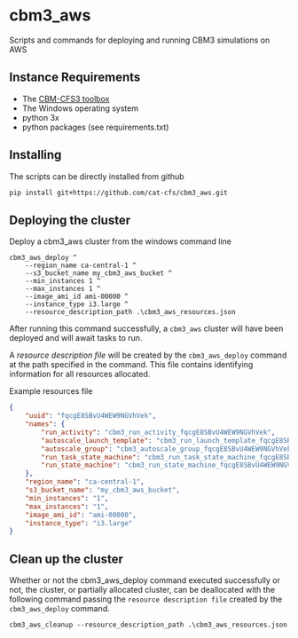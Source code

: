 # cbm3_aws

Scripts and commands for deploying and running CBM3 simulations on AWS

## Instance Requirements

* The [CBM-CFS3 toolbox](https://www.nrcan.gc.ca/climate-change/impacts-adaptations/climate-change-impacts-forests/carbon-accounting/carbon-budget-model/13107)
* The Windows operating system
* python 3x
* python packages (see requirements.txt)

## Installing

The scripts can be directly installed from github

```bash
pip install git+https://github.com/cat-cfs/cbm3_aws.git
```

## Deploying the cluster

Deploy a cbm3_aws cluster from the windows command line

```
cbm3_aws_deploy ^
    --region_name ca-central-1 ^
    --s3_bucket_name my_cbm3_aws_bucket ^
    --min_instances 1 ^
    --max_instances 1 ^
    --image_ami_id ami-00000 ^
    --instance_type i3.large ^
    --resource_description_path .\cbm3_aws_resources.json
```

After running this command successfully, a `cbm3_aws` cluster will have been deployed and will await tasks to run. 

A *resource description file* will be created by the `cbm3_aws_deploy` command at the path specified in the command. This file contains identifying information for all resources allocated.

Example resources file

```json
{
    "uuid": "fqcgE8SBvU4WEW9NGVhVek",
    "names": {
        "run_activity": "cbm3_run_activity_fqcgE8SBvU4WEW9NGVhVek",
        "autoscale_launch_template": "cbm3_run_launch_template_fqcgE8SBvU4WEW9NGVhVek",
        "autoscale_group": "cbm3_autoscale_group_fqcgE8SBvU4WEW9NGVhVek",
        "run_task_state_machine": "cbm3_run_task_state_machine_fqcgE8SBvU4WEW9NGVhVek",
        "run_state_machine": "cbm3_run_state_machine_fqcgE8SBvU4WEW9NGVhVek"
    },
    "region_name": "ca-central-1",
    "s3_bucket_name": "my_cbm3_aws_bucket",
    "min_instances": "1",
    "max_instances": "1",
    "image_ami_id": "ami-00000",
    "instance_type": "i3.large"
}
```



## Clean up the cluster

Whether or not the cbm3_aws_deploy command executed successfully or not, the cluster, or partially allocated cluster, can be deallocated with the following command passing the `resource description file` created by the `cbm3_aws_deploy` command.

```
cbm3_aws_cleanup --resource_description_path .\cbm3_aws_resources.json
```





